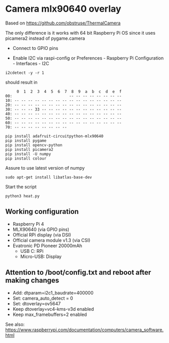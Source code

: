 # Camera mlx90640 overlay

Based on https://github.com/obstruse/ThermalCamera

The only difference is it works with 64 bit Raspberry Pi OS since it uses picamera2 instead of pygame.camera

* Connect to GPIO pins

* Enable I2C via raspi-config or Preferences - Raspberry Pi Configuration - Interfaces - I2C

```
i2cdetect -y -r 1
```

should result in

```
     0  1  2  3  4  5  6  7  8  9  a  b  c  d  e  f
00:                         -- -- -- -- -- -- -- -- 
10: -- -- -- -- -- -- -- -- -- -- -- -- -- -- -- -- 
20: -- -- -- -- -- -- -- -- -- -- -- -- -- -- -- -- 
30: -- -- -- 33 -- -- -- -- -- -- -- -- -- -- -- -- 
40: -- -- -- -- -- -- -- -- -- -- -- -- -- -- -- -- 
50: -- -- -- -- -- -- -- -- -- -- -- -- -- -- -- -- 
60: -- -- -- -- -- -- -- -- -- -- -- -- -- -- -- -- 
70: -- -- -- -- -- -- -- --
```

```
pip install adafruit-circuitpython-mlx90640
pip install pygame
pip install opencv-python
pip install picamera2
pip install -U numpy
pip install colour
```

Assure to use latest version of numpy

```
sudo apt-get install libatlas-base-dev
```

Start the script
```
python3 heat.py
```

## Working configuration

* Raspberry Pi 4
* MLX90640 (via GPIO pins)
* Official RPi display (via DSI)
* Official camera module v1.3 (via CSI)
* Evatronic PD Pioneer 20000mAh
    - USB C: RPi
    - Micro-USB: Display

## Attention to /boot/config.txt and reboot after making changes

* Add: dtparam=i2c1_baudrate=400000
* Set: camera_auto_detect = 0
* Set: dtoverlay=ov5647
* Keep dtoverlay=vc4-kms-v3d enabled
* Keep max_framebuffers=2 enabled

See also: https://www.raspberrypi.com/documentation/computers/camera_software.html
